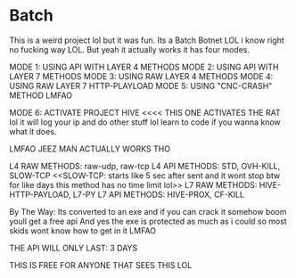 # Batch
This is a weird project lol but it was fun.
Its a Batch Botnet LOL i know right no fucking way LOL.
But yeah it actually works it has four modes.

MODE 1: USING API WITH LAYER 4 METHODS
MODE 2: USING API WITH LAYER 7 METHODS
MODE 3: USING RAW LAYER 4 METHODS
MODE 4: USING RAW LAYER 7 HTTP-PLAYLOAD
MODE 5: USING "CNC-CRASH" METHOD LMFAO

MODE 6: ACTIVATE PROJECT HIVE  <<<< THIS ONE ACTIVATES THE RAT lol it will log your ip and do other stuff lol learn to code if you wanna know what it does.

LMFAO JEEZ MAN ACTUALLY WORKS THO

L4 RAW METHODS: raw-udp, raw-tcp
L4 API METHODS: STD, OVH-KILL, SLOW-TCP 
<<SLOW-TCP: starts like 5 sec after sent and it wont stop btw for like days this method has no time limit lol>>
L7 RAW METHODS: HIVE-HTTP-PAYLOAD, L7-PY
L7 API METHODS: HIVE-PROX, CF-KILL

By The Way: Its converted to an exe and if you can crack it somehow boom youll get a free api
And yes the exe is protected as much as i could so most skids wont know how to get in it LMFAO

THE API WILL ONLY LAST: 3 DAYS

THIS IS FREE FOR ANYONE THAT SEES THIS LOL
